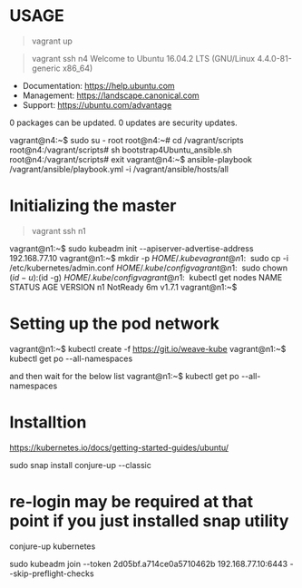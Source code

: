 USAGE
================
> vagrant up

> vagrant ssh n4
Welcome to Ubuntu 16.04.2 LTS (GNU/Linux 4.4.0-81-generic x86_64)

 * Documentation:  https://help.ubuntu.com
 * Management:     https://landscape.canonical.com
 * Support:        https://ubuntu.com/advantage

0 packages can be updated.
0 updates are security updates.


vagrant@n4:~$ sudo su - root
root@n4:~# cd /vagrant/scripts
root@n4:/vagrant/scripts# sh  bootstrap4Ubuntu_ansible.sh
root@n4:/vagrant/scripts# exit
vagrant@n4:~$ ansible-playbook /vagrant/ansible/playbook.yml  -i  /vagrant/ansible/hosts/all  


Initializing the master
================

> vagrant ssh n1

vagrant@n1:~$ sudo kubeadm init --apiserver-advertise-address  192.168.77.10
vagrant@n1:~$  mkdir -p $HOME/.kube
vagrant@n1:~$   sudo cp -i /etc/kubernetes/admin.conf $HOME/.kube/config
vagrant@n1:~$   sudo chown $(id -u):$(id -g) $HOME/.kube/config
vagrant@n1:~$ kubectl get nodes
NAME      STATUS     AGE       VERSION
n1        NotReady   6m        v1.7.1
vagrant@n1:~$


Setting up the pod network
================

vagrant@n1:~$ kubectl create -f https://git.io/weave-kube
vagrant@n1:~$ kubectl get po --all-namespaces

and then wait for the below list
vagrant@n1:~$ kubectl get po --all-namespaces


Installtion
==============
https://kubernetes.io/docs/getting-started-guides/ubuntu/

sudo snap install conjure-up --classic
# re-login may be required at that point if you just installed snap utility
conjure-up kubernetes


 sudo   kubeadm join --token 2d05bf.a714ce0a5710462b 192.168.77.10:6443  --skip-preflight-checks
